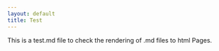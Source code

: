 ```yaml
---
layout: default
title: Test
---
```


This is a test.md file to check the rendering of .md files to html Pages.
